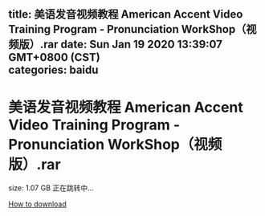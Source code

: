 
title: 美语发音视频教程 American Accent Video Training Program - Pronunciation WorkShop（视频版）.rar
date: Sun Jan 19 2020 13:39:07 GMT+0800 (CST)    
categories: baidu
---

# 美语发音视频教程 American Accent Video Training Program - Pronunciation WorkShop（视频版）.rar
size: 1.07 GB
 正在跳转中...
 

[How to download](https://bpcam.bemobtrk.com/go/2ceec3aa-1ca2-46d6-b9ff-aaa5c184517c?jno=2296)